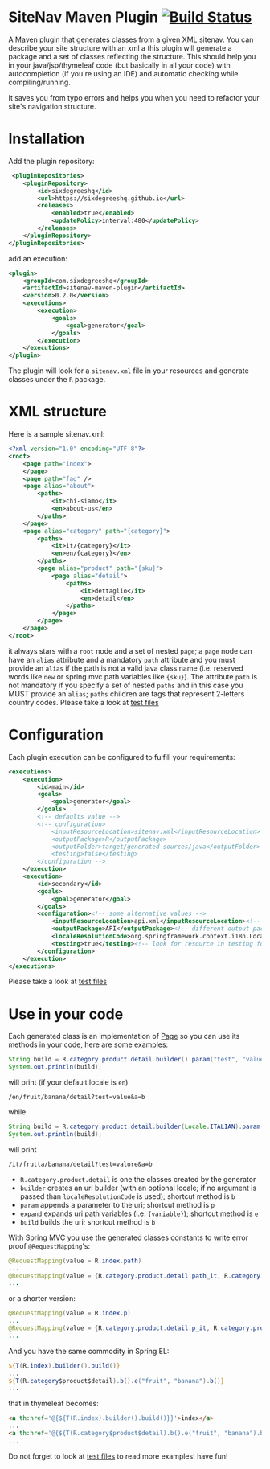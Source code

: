 # SiteNav Maven Plugin [![Build Status](https://circleci.com/gh/sixdegreeshq/sitenav-maven-plugin.svg?style=shield&circle-token=676562787e5a683b6b21df5dd6a2f0928a6eebfa)](https://circleci.com/gh/sixdegreeshq/sitenav-maven-plugin.svg?style=shield&circle-token=676562787e5a683b6b21df5dd6a2f0928a6eebfa)

A [Maven](http://maven.apache.org/) plugin that generates classes from a given XML sitenav. You can describe your site structure with an xml a this plugin will generate a package and a set of classes reflecting the structure. This should help you in your java/jsp/thymeleaf code (but basically in all your code) with autocompletion (if you're using an IDE) and automatic checking while compiling/running.

It saves you from typo errors and helps you when you need to refactor your site's navigation structure.

# Installation

Add the plugin repository:

```xml
 <pluginRepositories>
    <pluginRepository>
        <id>sixdegreeshq</id>
        <url>https://sixdegreeshq.github.io</url>
        <releases>
            <enabled>true</enabled>
            <updatePolicy>interval:480</updatePolicy>
        </releases>
    </pluginRepository>
</pluginRepositories>
```

add an execution:

```xml
<plugin>
    <groupId>com.sixdegreeshq</groupId>
    <artifactId>sitenav-maven-plugin</artifactId>
    <version>0.2.0</version>
    <executions>
        <execution>
            <goals>
                <goal>generator</goal>
            </goals>
        </execution>
    </executions>
</plugin>
```

The plugin will look for a `sitenav.xml` file in your resources and generate classes under the `R` package.

# XML structure

Here is a sample sitenav.xml:

```xml
<?xml version="1.0" encoding="UTF-8"?>
<root>
    <page path="index">
    </page>
    <page path="faq" />
    <page alias="about">
        <paths>
            <it>chi-siamo</it>
            <en>about-us</en>
        </paths>
    </page>
    <page alias="category" path="{category}">
        <paths>
            <it>it/{category}</it>
            <en>en/{category}</en>
        </paths>
        <page alias="product" path="{sku}">
            <page alias="detail">
                <paths>
                    <it>dettaglio</it>
                    <en>detail</en>
                </paths>
            </page>
        </page>
    </page>
</root>
```

it always stars with a `root` node and a set of nested `page`; a `page` node can have an `alias` attribute and a mandatory `path` attribute and you must provide an `alias` if the path is not a valid java class name (i.e. reserved words like `new` or spring mvc path variables like `{sku}`). The attribute `path` is not mandatory if you specify a set of nested `paths` and in this case you MUST provide an `alias`; `paths` children are tags that represent 2-letters country codes. Please take a look at [test files](https://github.com/sixdegreeshq/sitenav-maven-plugin/blob/master/test/src/main/resources/sitenav.xml)

# Configuration

Each plugin execution can be configured to fulfill your requirements:

```xml
<executions>
	<execution>
		<id>main</id>
		<goals>
			<goal>generator</goal>
		</goals>
		<!-- defaults value -->
		<!-- configuration>
			<inputResourceLocation>sitenav.xml</inputResourceLocation>
			<outputPackage>R</outputPackage>
			<outputFolder>target/generated-sources/java</outputFolder>
			<testing>false</testing>
		</configuration -->
	</execution>
	<execution>
		<id>secondary</id>
		<goals>
			<goal>generator</goal>
		</goals>
		<configuration><!-- some alternative values -->
			<inputResourceLocation>api.xml</inputResourceLocation><!-- different xml -->
			<outputPackage>API</outputPackage><!-- different output package -->
			<localeResolutionCode>org.springframework.context.i18n.LocaleContextHolder.getLocale()</localeResolutionCode><!-- use spring locale resolution -->
			<testing>true</testing><!-- look for resource in testing folders too -->
		</configuration>
	</execution>
</executions>
```

Please take a look at [test files](https://github.com/sixdegreeshq/sitenav-maven-plugin/blob/master/test/pom.xml#L46)

# Use in your code

Each generated class is an implementation of [Page](https://github.com/sixdegreeshq/sitenav-maven-plugin/blob/master/plugin/src/main/resources/com/sixdegreeshq/sitenav/tpl/Page.tpl) so you can use its methods in your code, here are some examples:

```java
String build = R.category.product.detail.builder().param("test", "value").param("a", "b").param("tnull", null).expand("fruit", "banana").build();
System.out.println(build);
```

will print (if your default locale is `en`)

```text
/en/fruit/banana/detail?test=value&a=b
```

while

```java
String build = R.category.product.detail.builder(Locale.ITALIAN).param("test", "valore").param("tnull", null).expand("frutta", "banana").build();
System.out.println(build);
```

will print

```text
/it/frutta/banana/detail?test=valore&a=b
```

- `R.category.product.detail` is one the classes created by the generator
- `builder` creates an uri builder (with an optional locale; if no argument is passed than `localeResolutionCode` is used); shortcut method is `b`
- `param` appends a parameter to the uri; shortcut method is `p`
- `expand` expands uri path variables (i.e. `{variable}`); shortcut method is `e`
- `build` builds the uri; shortcut method is `b`

With Spring MVC you use the generated classes constants to write error proof `@RequestMapping`'s:

```java
@RequestMapping(value = R.index.path)
...
@RequestMapping(value = {R.category.product.detail.path_it, R.category.product.detail.path_en})
...
```

or a shorter version:

```java
@RequestMapping(value = R.index.p)
...
@RequestMapping(value = {R.category.product.detail.p_it, R.category.product.detail.p_en})
...
```

And you have the same commodity in Spring EL:

```jsp
${T(R.index).builder().build()}
...
${T(R.category$product$detail).b().e("fruit", "banana").b()}
...
```

that in thymeleaf becomes:

```html
<a th:href='@{${T(R.index).builder().build()}}'>index</a>
...
<a th:href='@{${T(R.category$product$detail).b().e("fruit", "banana").b()}}'>banana</a>
...
```

Do not forget to look at [test files](https://github.com/sixdegreeshq/sitenav-maven-plugin/tree/master/test) to read more examples! have fun!


